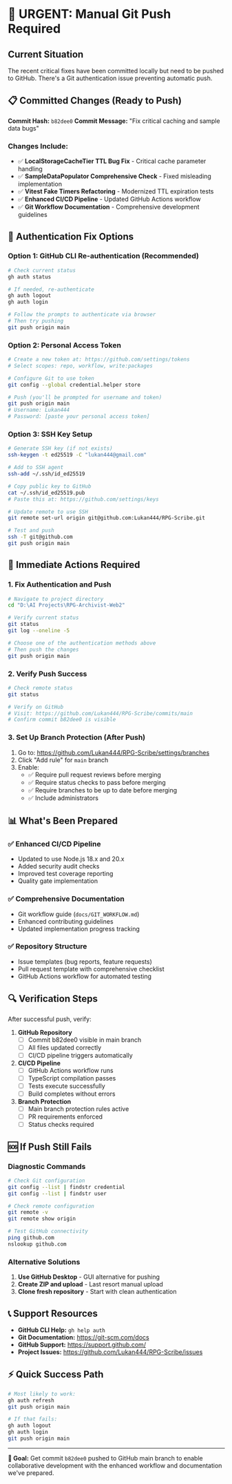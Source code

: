 # 🚨 URGENT: Manual Git Push Required

## Current Situation
The recent critical fixes have been committed locally but need to be pushed to GitHub. There's a Git authentication issue preventing automatic push.

## 📋 Committed Changes (Ready to Push)
**Commit Hash:** `b82dee0`
**Commit Message:** "Fix critical caching and sample data bugs"

### Changes Include:
- ✅ **LocalStorageCacheTier TTL Bug Fix** - Critical cache parameter handling
- ✅ **SampleDataPopulator Comprehensive Check** - Fixed misleading implementation  
- ✅ **Vitest Fake Timers Refactoring** - Modernized TTL expiration tests
- ✅ **Enhanced CI/CD Pipeline** - Updated GitHub Actions workflow
- ✅ **Git Workflow Documentation** - Comprehensive development guidelines

## 🔧 Authentication Fix Options

### Option 1: GitHub CLI Re-authentication (Recommended)
```bash
# Check current status
gh auth status

# If needed, re-authenticate
gh auth logout
gh auth login

# Follow the prompts to authenticate via browser
# Then try pushing
git push origin main
```

### Option 2: Personal Access Token
```bash
# Create a new token at: https://github.com/settings/tokens
# Select scopes: repo, workflow, write:packages

# Configure Git to use token
git config --global credential.helper store

# Push (you'll be prompted for username and token)
git push origin main
# Username: Lukan444
# Password: [paste your personal access token]
```

### Option 3: SSH Key Setup
```bash
# Generate SSH key (if not exists)
ssh-keygen -t ed25519 -C "lukan444@gmail.com"

# Add to SSH agent
ssh-add ~/.ssh/id_ed25519

# Copy public key to GitHub
cat ~/.ssh/id_ed25519.pub
# Paste this at: https://github.com/settings/keys

# Update remote to use SSH
git remote set-url origin git@github.com:Lukan444/RPG-Scribe.git

# Test and push
ssh -T git@github.com
git push origin main
```

## 🚀 Immediate Actions Required

### 1. Fix Authentication and Push
```bash
# Navigate to project directory
cd "D:\AI Projects\RPG-Archivist-Web2"

# Verify current status
git status
git log --oneline -5

# Choose one of the authentication methods above
# Then push the changes
git push origin main
```

### 2. Verify Push Success
```bash
# Check remote status
git status

# Verify on GitHub
# Visit: https://github.com/Lukan444/RPG-Scribe/commits/main
# Confirm commit b82dee0 is visible
```

### 3. Set Up Branch Protection (After Push)
1. Go to: https://github.com/Lukan444/RPG-Scribe/settings/branches
2. Click "Add rule" for `main` branch
3. Enable:
   - ✅ Require pull request reviews before merging
   - ✅ Require status checks to pass before merging
   - ✅ Require branches to be up to date before merging
   - ✅ Include administrators

## 📊 What's Been Prepared

### ✅ Enhanced CI/CD Pipeline
- Updated to use Node.js 18.x and 20.x
- Added security audit checks
- Improved test coverage reporting
- Quality gate implementation

### ✅ Comprehensive Documentation
- Git workflow guide (`docs/GIT_WORKFLOW.md`)
- Enhanced contributing guidelines
- Updated implementation progress tracking

### ✅ Repository Structure
- Issue templates (bug reports, feature requests)
- Pull request template with comprehensive checklist
- GitHub Actions workflow for automated testing

## 🔍 Verification Steps

After successful push, verify:

1. **GitHub Repository**
   - [ ] Commit b82dee0 visible in main branch
   - [ ] All files updated correctly
   - [ ] CI/CD pipeline triggers automatically

2. **CI/CD Pipeline**
   - [ ] GitHub Actions workflow runs
   - [ ] TypeScript compilation passes
   - [ ] Tests execute successfully
   - [ ] Build completes without errors

3. **Branch Protection**
   - [ ] Main branch protection rules active
   - [ ] PR requirements enforced
   - [ ] Status checks required

## 🆘 If Push Still Fails

### Diagnostic Commands
```bash
# Check Git configuration
git config --list | findstr credential
git config --list | findstr user

# Check remote configuration
git remote -v
git remote show origin

# Test GitHub connectivity
ping github.com
nslookup github.com
```

### Alternative Solutions
1. **Use GitHub Desktop** - GUI alternative for pushing
2. **Create ZIP and upload** - Last resort manual upload
3. **Clone fresh repository** - Start with clean authentication

## 📞 Support Resources

- **GitHub CLI Help:** `gh help auth`
- **Git Documentation:** https://git-scm.com/docs
- **GitHub Support:** https://support.github.com/
- **Project Issues:** https://github.com/Lukan444/RPG-Scribe/issues

## ⚡ Quick Success Path

```bash
# Most likely to work:
gh auth refresh
git push origin main

# If that fails:
gh auth logout
gh auth login
git push origin main
```

---

**🎯 Goal:** Get commit `b82dee0` pushed to GitHub main branch to enable collaborative development with the enhanced workflow and documentation we've prepared.
